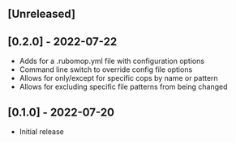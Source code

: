 ## [Unreleased]

## [0.2.0] - 2022-07-22

- Adds for a .rubomop.yml file with configuration options
- Command line switch to override config file options
- Allows for only/except for specific cops by name or pattern 
- Allows for excluding specific file patterns from being changed

## [0.1.0] - 2022-07-20

- Initial release
